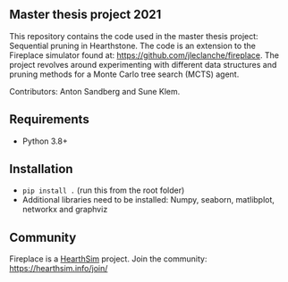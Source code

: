 ## Master thesis project 2021 
This repository contains the code used in the master thesis project: Sequential pruning in Hearthstone. The code is an extension to the Fireplace simulator found at: https://github.com/jleclanche/fireplace. The project revolves around experimenting with different data structures and pruning methods for a Monte Carlo tree search (MCTS) agent. 

Contributors: Anton Sandberg and Sune Klem.


## Requirements

* Python 3.8+


## Installation

* `pip install .` (run this from the root folder)
* Additional libraries need to be installed: Numpy, seaborn, matlibplot, networkx and graphviz 


## Community

Fireplace is a [HearthSim](http://hearthsim.info/) project.
Join the community: <https://hearthsim.info/join/>
